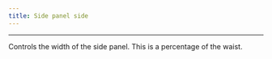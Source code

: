 ```yaml
---
title: Side panel side
---
```


***

Controls the width of the side panel. This is a percentage of the waist.
